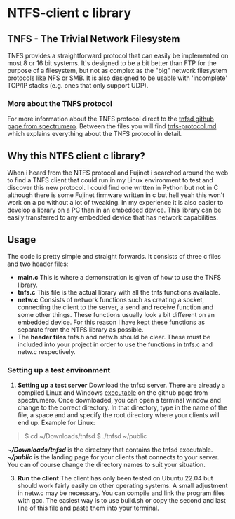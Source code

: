 # NTFS-client c library

## TNFS - The Trivial Network Filesystem

TNFS provides a straightforward protocol that can easily be
implemented on most 8 or 16 bit systems. It's designed to be a bit better than
FTP for the purpose of a filesystem, but not as complex as the "big" network
filesystem protocols like NFS or SMB. It is also designed to be usable
with 'incomplete' TCP/IP stacks (e.g. ones that only support UDP).

### More about the TNFS protocol
For more information about the TNFS protocol direct to the [tnfsd github page from spectrumero](https://github.com/spectrumero/tnfsd). Between the files you will find [tnfs-protocol.md](https://github.com/spectrumero/tnfsd/blob/master/tnfs-protocol.md "tnfs-protocol.md") which explains everything about the TNFS protocol in detail.


## Why this NTFS client c library?

When i heard from the NTFS protocol and Fujinet i searched around the web to find a TNFS client that could run in my Linux environment to test and discover this new protocol. I could find one written in Python but not in C although there is some Fujinet firmware written in c but hell yeah this won't work on a pc without a lot of tweaking. In my experience it is also easier to develop a library on a PC than in an embedded device. This library can be easily transferred to any embedded device that has network capabilities. 

## Usage

The code is pretty simple and straight forwards. It consists of three c files and two header files:

- **main.c** This is where  a demonstration is given of how to use the TNFS library.
- **tnfs.c** This file is the actual library with all the tnfs functions available.
- **netw.c** Consists of network functions such as creating a socket, connecting the client to the server, a send and receive function and some other things. These functions usually look a bit different on an embedded device. For this reason I have kept these functions as separate from the NTFS library as possible.
- The **header files** tnfs.h and netw.h should be clear. These must be included into your project in order to use the functions in tnfs.c and netw.c respectively.

### Setting up a test environment 

 1. **Setting up a test server**
 Download the tnfsd server. There are already a compiled Linux and Windows [executable](https://github.com/spectrumero/tnfsd/tree/master/bin) on the github page from spectrumero. Once downloaded, you can open a terminal window and change to the correct directory. In that directory, type in the name of the file, a space and and specify the root directory where your clients will end up. Example for Linux:
 
> $ cd ~/Downloads/tnfsd
> $ ./tnfsd ~/public

***~/Downloads/tnfsd*** is the directory that contains the tnfsd executable.
***~/public*** is the landing page for your clients that connects to your server. 
You can of course change the directory names to suit your situation.
 
 3. **Run the client**
The client has only been tested on Ubuntu 22.04 but should work fairly easily on other operating systems. A small adjustment in netw.c may be necessary. You can compile and link the program files with gcc. The easiest way is to use build.sh or copy the second and last line of this file and paste them into your terminal.
